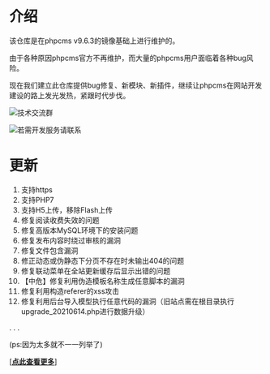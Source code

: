 # 介绍
该仓库是在phpcms v9.6.3的镜像基础上进行维护的。

由于各种原因phpcms官方不再维护，而大量的phpcms用户面临着各种bug风险。

现在我们建立此仓库提供bug修复、新模块、新插件，继续让phpcms在网站开发建设的路上发光发热，紧跟时代步伐。

![技术交流群](https://images.gitee.com/uploads/images/2021/0130/012938_88fe6d00_4966.png "技术交流群.png")

![若需开发服务请联系](https://images.gitee.com/uploads/images/2021/0811/235203_ee6be114_4966.png "若需开发服务请联系.png")

# 更新
1. 支持https
2. 支持PHP7
3. 支持H5上传，移除Flash上传
4. 修复阅读收费失效的问题
5. 修复高版本MySQL环境下的安装问题
6. 修复发布内容时绕过审核的漏洞
7. 修复文件包含漏洞
8. 修正动态或伪静态下分页不存在时未输出404的问题
9. 修复联动菜单在全站更新缓存后显示出错的问题
10. 【中危】修复利用伪造模板名称生成任意脚本的漏洞
11. 修复利用构造referer的xss攻击
12. 修复利用后台导入模型执行任意代码的漏洞（旧站点需在根目录执行upgrade_20210614.php进行数据升级）

. . . 

(ps:因为太多就不一一列举了)

[[**点此查看更多**]](https://gitee.com/phpcms/phpcms/commits/master)
